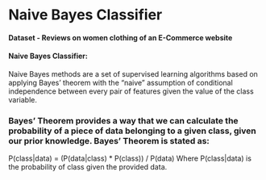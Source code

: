 # Naive Bayes Classifier



#### Dataset - Reviews on women clothing of an E-Commerce website


#### Naive Bayes Classifier:
Naive Bayes methods are a set of supervised learning algorithms based on applying Bayes’ theorem with the “naive” assumption of conditional independence between every pair of features given the value of the class variable.
### Bayes’ Theorem provides a way that we can calculate the probability of a piece of data belonging to a given class, given our prior knowledge. Bayes’ Theorem is stated as:

P(class|data) = (P(data|class) * P(class)) / P(data)
Where P(class|data) is the probability of class given the provided data.
